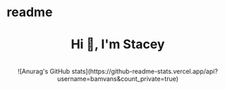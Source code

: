 # readme
<h1 align="center">Hi 👋, I'm Stacey</h1>
<br>
<div align="center"> 
![Anurag's GitHub stats](https://github-readme-stats.vercel.app/api?username=bamvans&count_private=true)


</div>
